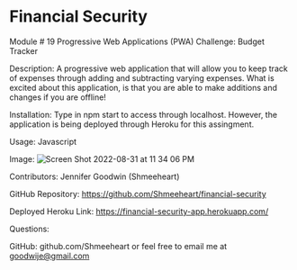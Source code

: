 # Financial Security
Module # 19 Progressive Web Applications (PWA) Challenge: Budget Tracker

Description: A progressive web application that will allow you to keep track of expenses through adding and subtracting varying expenses. What is excited about this application, is that you are able to make additions and changes if you are offline! 

Installation: Type in npm start to access through localhost. However, the application is being deployed through Heroku for this assingment. 

Usage: Javascript

Image: ![Screen Shot 2022-08-31 at 11 34 06 PM](https://user-images.githubusercontent.com/99705924/187839029-479bbc54-a446-42a2-b931-0688eb88733a.png)

Contributors: Jennifer Goodwin (Shmeeheart)

GitHub Repository: https://github.com/Shmeeheart/financial-security

Deployed Heroku Link: https://financial-security-app.herokuapp.com/

Questions: 

GitHub: github.com/Shmeeheart or feel free to email me at goodwije@gmail.com

